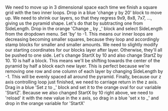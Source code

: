 We need to move up in 3 dimensional space each time we finish a square grid with the two inner loops. Drop in a blue 'change y by 20' block to move up. We need to shrink our layers, so that they regress 9x9, 8x8, 7x7, ..., giving us the pyramid shape. Let's do that by subtracting one from SideLength. Drop in the orange 'Change _ by _' block and select SideLength from the dropdown menu. Set 'by' to -1. This means our inner loops are decreasing becoming smaller squares, because they loop and accordingly stamp blocks for smaller and smaller amounts. We need to slightly modify our starting coordinates for our blocks layer after layer. Otherwise, they'll all be pushed to one side. Let's change StartX by 10 and also change StartZ by 10. 10 is half a block. This means we'll be shifting towards the center of the pyramid by half a block each new layer. This is perfect because we're removing one row and one column of each layer by changing SideLength by -1. This will be evenly spaced all around the pyramid. Finally, because our z axis controlling loop just finished, we need to carriage return in the z axis. Drag in a blue 'Set z to _' block and set it to the orange oval for our variable 'StartZ'. Because we also changed StartX by 10 right above, we need to 'reload' it with the new value in the x axis, so drag in a blue 'set x to _' and drop in the orange variable for 'StartX'
